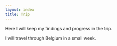 ```yaml
---
layout: index
title: Trip
---
```


Here I will keep my findings and progress in the trip.

I will travel through Belgium in a small week.
